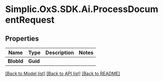 # Simplic.OxS.SDK.Ai.ProcessDocumentRequest

## Properties

Name | Type | Description | Notes
------------ | ------------- | ------------- | -------------
**BlobId** | **Guid** |  | 

[[Back to Model list]](../README.md#documentation-for-models) [[Back to API list]](../README.md#documentation-for-api-endpoints) [[Back to README]](../README.md)


